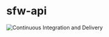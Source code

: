 # sfw-api

![Continuous Integration and Delivery](https://github.com/ryan-hafen/sfw-api/workflows/Continuous%20Integration%20and%20Delivery/badge.svg?branch=master)

